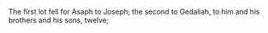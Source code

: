 The first lot fell for Asaph to Joseph; the second to Gedaliah, to him and his brothers and his sons, twelve;
